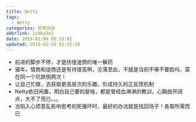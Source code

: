 ```yaml
---
title: Netty
tags:
  - Netty
categories: 好奇尚异
abbrlink: 1c6ba3e2
date: 2019-02-09 00:33:02
updated: 2019-02-19 01:15:29
---
```


- 前进的脚步不停，才是彷徨迷惘的唯一解药
- 骚年，情商和逆商还是有待提高啊，沦落至此，不就是当初不够不要脸吗，莫在同一个坑跌倒两次！
- 让自己忙碌，去获取更高层次的乐趣，形成持久的正反馈机制
- Netty依旧闲置，明白自己要的是啥，都是曾经血淋淋的教训，心胸放开阔点，大不了而已。。。
- 当陷入心烦意乱影响思考的死循环时，最好的办法就是找回场子！各取所需而已